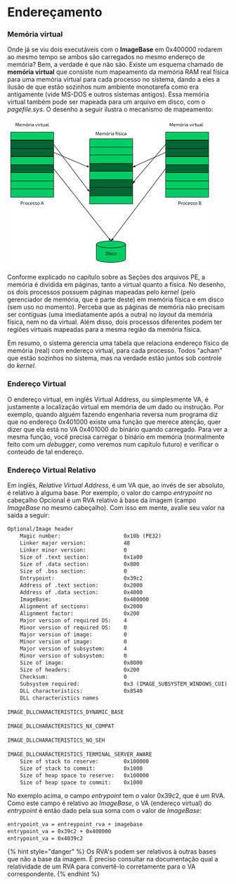 # Endereçamento

### Memória virtual

Onde já se viu dois executáveis com o **ImageBase** em 0x400000 rodarem ao mesmo tempo se ambos são carregados no mesmo endereço de memória? Bem, a verdade é que não são. Existe um esquema chamado de **memória virtual** que consiste num mapeamento da memória RAM real física para uma memória virtual para cada processo no sistema, dando a eles a ilusão de que estão sozinhos num ambiente monotarefa como era antigamente \(vide MS-DOS e outros sistemas antigos\). Essa memória virtual também pode ser mapeada para um arquivo em disco, com o _pagefile.sys_. O desenho a seguir ilustra o mecanismo de mapeamento:

![Memória Virtual](../.gitbook/assets/memoria_virtual.png)

Conforme explicado no capítulo sobre as Seções dos arquivos PE, a memória é dividida em páginas, tanto a virtual quanto a física. No desenho, os dois processos possuem páginas mapeadas pelo _kernel_ (pelo gerenciador de memória, que é parte deste) em memória física e em disco (sem uso no momento). Perceba que as páginas de memória não precisam ser contíguas (uma imediatamente após a outra) no _layout_ da memória física, nem no da virtual. Além disso, dois processos diferentes podem ter regiões virtuais mapeadas para a mesma região da memória física.

Em resumo, o sistema gerencia uma tabela que relaciona endereço físico de memória \(real\) com endereço virtual, para cada processo. Todos "acham" que estão sozinhos no sistema, mas na verdade estão juntos sob controle do _kernel_.

### Endereço Virtual

O endereço virtual, em inglês Virtual Address, ou simplesmente VA, é justamente a localização virtual em memória de um dado ou instrução. Por exemplo, quando alguém fazendo engenharia reversa num programa diz que no endereço 0x401000 existe uma função que merece atenção, quer dizer que ela está no VA 0x401000 do binário quando carregado. Para ver a mesma função, você precisa carregar o binário em memória \(normalmente feito com um _debugger_, como veremos num capítulo futuro\) e verificar o conteúdo de tal endereço.

### Endereço Virtual Relativo

Em inglês, _Relative Virtual Address_, é um VA que, ao invés de ser absoluto, é relativo à alguma base. Por exemplo, o valor do campo _entrypoint_ no cabeçalho Opcional é um RVA relativo à base da imagem \(campo _ImageBase_ no mesmo cabeçalho\). Com isso em mente, avalie seu valor na saída a seguir:

```text
Optional/Image header
    Magic number:                    0x10b (PE32)
    Linker major version:            48
    Linker minor version:            0
    Size of .text section:           0x1a00
    Size of .data section:           0x800
    Size of .bss section:            0
    Entrypoint:                      0x39c2
    Address of .text section:        0x2000
    Address of .data section:        0x4000
    ImageBase:                       0x400000
    Alignment of sections:           0x2000
    Alignment factor:                0x200
    Major version of required OS:    4
    Minor version of required OS:    0
    Major version of image:          0
    Minor version of image:          0
    Major version of subsystem:      4
    Minor version of subsystem:      0
    Size of image:                   0x8000
    Size of headers:                 0x200
    Checksum:                        0
    Subsystem required:              0x3 (IMAGE_SUBSYSTEM_WINDOWS_CUI)
    DLL characteristics:             0x8540
    DLL characteristics names
                                         IMAGE_DLLCHARACTERISTICS_DYNAMIC_BASE
                                         IMAGE_DLLCHARACTERISTICS_NX_COMPAT
                                         IMAGE_DLLCHARACTERISTICS_NO_SEH
                                         IMAGE_DLLCHARACTERISTICS_TERMINAL_SERVER_AWARE
    Size of stack to reserve:        0x100000
    Size of stack to commit:         0x1000
    Size of heap space to reserve:   0x100000
    Size of heap space to commit:    0x1000
```

No exemplo acima, o campo _entrypoint_ tem o valor 0x39c2, que é um RVA. Como este campo é relativo ao _ImageBase_, o VA \(endereço virtual\) do _entrypoint_ é então dado pela sua soma com o valor de _ImageBase_:

```text
entrypoint_va = entreypoint_rva + imagebase
entrypoint_va = 0x39c2 + 0x400000
entrypoint_va = 0x4039c2
```

{% hint style="danger" %}
Os RVA's podem ser relativos à outras bases que não a base da imagem. É preciso consultar na documentação qual a relatividade de um RVA para convertê-lo corretamente para o VA correspondente.
{% endhint %}
